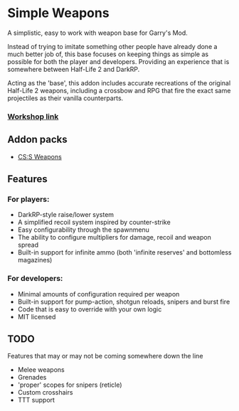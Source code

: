 # Simple Weapons
A simplistic, easy to work with weapon base for Garry's Mod.

Instead of trying to imitate something other people have already done a much better job of, this base focuses on keeping things as simple as possible for both the player and developers. Providing an experience that is somewhere between Half-Life 2 and DarkRP.

Acting as the 'base', this addon includes accurate recreations of the original Half-Life 2 weapons, including a crossbow and RPG that fire the exact same projectiles as their vanilla counterparts.

### [Workshop link]()

## Addon packs
* [CS:S Weapons](https://github.com/TankNut/simple-weapons-css)

## Features
### For players:
* DarkRP-style raise/lower system
* A simplified recoil system inspired by counter-strike
* Easy configurability through the spawnmenu
* The ability to configure multipliers for damage, recoil and weapon spread
* Built-in support for infinite ammo (both 'infinite reserves' and bottomless magazines)
### For developers:
* Minimal amounts of configuration required per weapon
* Built-in support for pump-action, shotgun reloads, snipers and burst fire
* Code that is easy to override with your own logic
* MIT licensed

## TODO
Features that may or may not be coming somewhere down the line
* Melee weapons
* Grenades
* 'proper' scopes for snipers (reticle)
* Custom crosshairs
* TTT support
